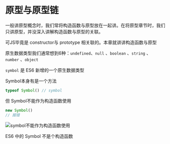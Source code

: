 # 原型与原型链



一般讲原型概念时，我们常将构造函数与原型放在一起讲。在将原型章节时，我们只讲原型，并没深入讲解构造函数与原型的关联。

可JS毕竟是 constructor与 prototype 相关联的。本章就讲讲构造函数与原型





原生数据类型我们通常想到6种：`undefined`、`null` 、`boolean` 、`string` 、 `number` 、`object`

`symbol` 是 ES6 新增的一个原生数据类型

Symbol本身有是一个方法

```javascript
typeof Symbol() // symbol
```

但 Symbol不能作为构造函数使用

```javascript
new Symbol()
// 报错
```

![symbol不能作为构造函数使用](D:\code\project\elaine\fe\docs\.vuepress\public\images\ES6\symbol不能作为构造函数使用.png)





ES6 中的 Symbol 不是个构造函数